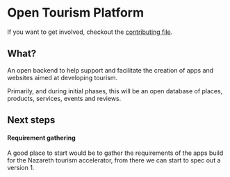 # Open Tourism Platform

If you want to get involved, checkout the [contributing file](./CONTRIBUTING.md).

## What?
An open backend to help support and facilitate the creation of apps and websites aimed at developing tourism.

Primarily, and during initial phases, this will be an open database of places, products, services, events and reviews.

## Next steps

#### Requirement gathering
A good place to start would be to gather the requirements of the apps build for the Nazareth tourism accelerator, from there we can start to spec out a version 1.

